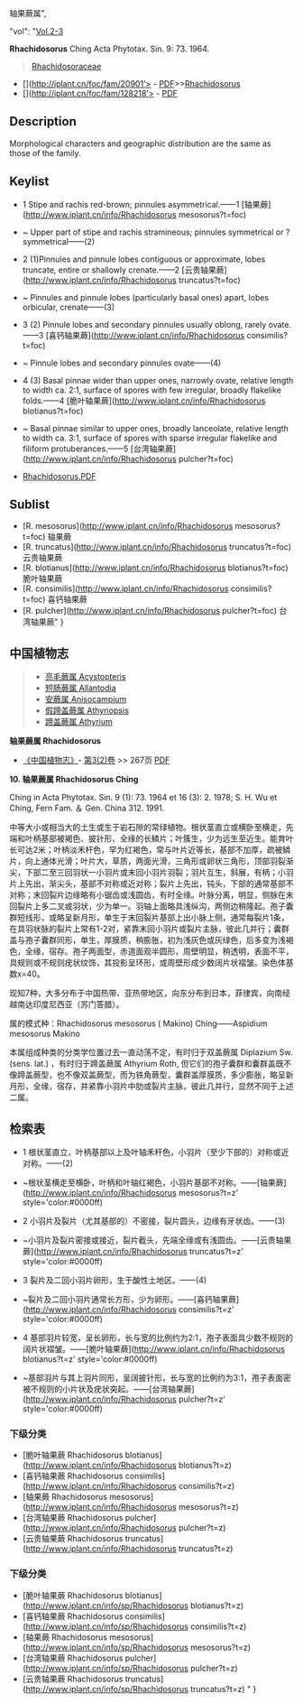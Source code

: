 轴果蕨属",

  "vol": "[Vol.2-3](http://iplant.cn/foc/vol/1)

**Rhachidosorus** Ching Acta Phytotax. Sin. 9: 73. 1964.

> [Rhachidosoraceae](http://www.iplant.cn/info/Rhachidosoraceae?t=foc)
* [](http://iplant.cn/foc/fam/20901'> - [PDF](http://iplant.cn/foc/pdf/Rhachidosoraceae.pdf)>>[Rhachidosorus](http://www.iplant.cn/info/Rhachidosorus?t=foc)
* [](http://iplant.cn/foc/fam/128218'> - [PDF](http://www.iplant.cn/foc/pdf/Rhachidosorus.pdf)

## Description

Morphological characters and geographic distribution are the same as those of the family.

## Keylist

* 1 Stipe and rachis red-brown; pinnules asymmetrical.——1 [轴果蕨](http://www.iplant.cn/info/Rhachidosorus mesosorus?t=foc)
* ~ Upper part of stipe and rachis stramineous; pinnules symmetrical or ?symmetrical——(2)

* 2 (1)Pinnules and pinnule lobes contiguous or approximate, lobes truncate, entire or shallowly crenate.——2 [云贵轴果蕨](http://www.iplant.cn/info/Rhachidosorus truncatus?t=foc)
* ~ Pinnules and pinnule lobes (particularly basal ones) apart, lobes orbicular, crenate——(3)

* 3 (2) Pinnule lobes and secondary pinnules usually oblong, rarely ovate.——3 [喜钙轴果蕨](http://www.iplant.cn/info/Rhachidosorus consimilis?t=foc)
* ~ Pinnule lobes and secondary pinnules ovate——(4)

* 4 (3) Basal pinnae wider than upper ones, narrowly ovate, relative length to width ca. 2:1, surface of spores with few irregular, broadly flakelike folds.——4 [脆叶轴果蕨](http://www.iplant.cn/info/Rhachidosorus blotianus?t=foc)
* ~ Basal pinnae similar to upper ones, broadly lanceolate, relative length to width ca. 3:1, surface of spores with sparse irregular flakelike and filiform protuberances.——5 [台湾轴果蕨](http://www.iplant.cn/info/Rhachidosorus pulcher?t=foc)

* [Rhachidosorus.PDF](http://iplant.cn/foc/pdf/Rhachidosorus.pdf)
## Sublist
* [R.  mesosorus](http://www.iplant.cn/info/Rhachidosorus mesosorus?t=foc)
 轴果蕨
* [R.  truncatus](http://www.iplant.cn/info/Rhachidosorus truncatus?t=foc)
 云贵轴果蕨
* [R.  blotianus](http://www.iplant.cn/info/Rhachidosorus blotianus?t=foc)
 脆叶轴果蕨
* [R.  consimilis](http://www.iplant.cn/info/Rhachidosorus consimilis?t=foc)
 喜钙轴果蕨
* [R.  pulcher](http://www.iplant.cn/info/Rhachidosorus pulcher?t=foc) 台湾轴果蕨"
}

## 中国植物志

> * [亮毛蕨属  Acystopteris](Acystopteris-亮毛蕨属.md)
> * [短肠蕨属  Allantodia](http://www.iplant.cn/info/Allantodia?t=z)
> * [安蕨属  Anisocampium](Anisocampium-安蕨属.md)
> * [假蹄盖蕨属  Athyriopsis](http://www.iplant.cn/info/Athyriopsis?t=z)
> * [蹄盖蕨属  Athyrium](Athyrium-蹄盖蕨属.md)

**轴果蕨属 Rhachidosorus**

* [《中国植物志》](http://www.iplant.cn/frps)- [第3(2)卷](http://www.iplant.cn/frps/vol/3(2)) >> 267页 [PDF](http://www.iplant.cn/frps/pdf/3(2)/267y.pdf)

**10. 轴果蕨属 Rhachidosorus Ching**

Ching in Acta Phytotax. Sin. 9 (1): 73. 1964 et 16 (3): 2. 1978; S. H. Wu et Ching, Fern Fam. ＆ Gen. China 312. 1991.

中等大小或相当大的土生或生于岩石隙的常绿植物。根状茎直立或横卧至横走，先端和叶柄基部被褐色、披针形、全缘的长鳞片；叶簇生，少为远生至近生。能育叶长可达2米；叶柄淡禾杆色，罕为红褐色，常与叶片近等长，基部不加厚，疏被鳞片，向上通体光滑；叶片大，草质，两面光滑，三角形或卵状三角形，顶部羽裂渐尖，下部二至三回羽状一小羽片或末回小羽片羽裂；羽片互生，斜展，有柄；小羽片上先出，渐尖头，基部不对称或近对称；裂片上先出，钝头，下部的通常基部不对称；末回裂片边缘略有小锯齿或浅圆齿，有时全缘。叶脉分离，明显，侧脉在末回裂片上多二叉或羽状，少为单一。羽轴上面略具浅纵沟，两侧边稍隆起。孢子囊群短线形，或略呈新月形，单生于末回裂片基部上出小脉上侧，通常每裂片1条，在具羽状脉的裂片上常有1-2对，紧靠末回小羽片或裂片主脉，彼此几并行；囊群盖与孢子囊群同形，单生，厚膜质，稍膨胀，初为浅灰色或灰绿色，后多变为浅褐色，全缘，宿存。孢子两面型，赤道面观半圆形，周壁明显，稍透明，表面不平，具规则或不规则疣状纹饰，其投影呈环形，或周壁形成少数阔片状褶皱。染色体基数x=40。

现知7种，大多分布于中国热带、亚热带地区，向东分布到日本，菲律宾，向南经越南达印度尼西亚（苏门答腊）。

属的模式种：Rhachidosorus mesosorus ( Makino) Ching——Aspidium mesosorus Makino

本属组成种类的分类学位置过去一直动荡不定，有时归于双盖蕨属 Diplazium Sw. (sens. lat.) ，有时归于蹄盖蕨属 Athyrium Roth, 但它们的孢子囊群和囊群盖既不像蹄盖蕨型，也不像双盖蕨型，而为铁角蕨型，囊群盖厚膜质，多少膨胀，略呈新月形，全缘，宿存，并紧靠小羽片中肋或裂片主脉，彼此几并行，显然不同于上述二属。

## 检索表

* 1 根状茎直立，叶柄基部以上及叶轴禾秆色，小羽片（至少下部的）对称或近对称。——(2)
* ~根状茎横走至横卧，叶柄和叶轴红褐色，小羽片基部不对称。——[轴果蕨](http://www.iplant.cn/info/Rhachidosorus mesosorus?t=z'  style='color:#0000ff)

* 2 小羽片及裂片（尤其基部的）不密接，裂片圆头，边缘有牙状齿。——(3)
* ~小羽片及裂片密接或接近，裂片截头，先端全缘或有浅圆齿。——[云贵轴果蕨](http://www.iplant.cn/info/Rhachidosorus truncatus?t=z'  style='color:#0000ff)

* 3 裂片及二回小羽片卵形，生于酸性土地区。——(4)
* ~裂片及二回小羽片通常长方形，少为卵形。——[喜钙轴果蕨](http://www.iplant.cn/info/Rhachidosorus consimilis?t=z'  style='color:#0000ff)

* 4 基部羽片较宽，呈长卵形，长与宽的比例约为2:1，孢子表面具少数不规则的阔片状褶皱。——[脆叶轴果蕨](http://www.iplant.cn/info/Rhachidosorus blotianus?t=z'  style='color:#0000ff)

* ~基部羽片与其上羽片同形，呈阔披针形，长与宽的比例约为3:1，孢子表面密被不规则的小片状及疣状突起。——[台湾轴果蕨](http://www.iplant.cn/info/Rhachidosorus pulcher?t=z'  style='color:#0000ff)

### 下级分类
* [脆叶轴果蕨  Rhachidosorus blotianus](http://www.iplant.cn/info/Rhachidosorus blotianus?t=z)
* [喜钙轴果蕨  Rhachidosorus consimilis](http://www.iplant.cn/info/Rhachidosorus consimilis?t=z)
* [轴果蕨  Rhachidosorus mesosorus](http://www.iplant.cn/info/Rhachidosorus mesosorus?t=z)
* [台湾轴果蕨  Rhachidosorus pulcher](http://www.iplant.cn/info/Rhachidosorus pulcher?t=z)
* [云贵轴果蕨  Rhachidosorus truncatus](http://www.iplant.cn/info/Rhachidosorus truncatus?t=z)

### 下级分类
* [脆叶轴果蕨  Rhachidosorus blotianus](http://www.iplant.cn/info/sp/Rhachidosorus blotianus?t=z)
* [喜钙轴果蕨  Rhachidosorus consimilis](http://www.iplant.cn/info/sp/Rhachidosorus consimilis?t=z)
* [轴果蕨  Rhachidosorus mesosorus](http://www.iplant.cn/info/sp/Rhachidosorus mesosorus?t=z)
* [台湾轴果蕨  Rhachidosorus pulcher](http://www.iplant.cn/info/sp/Rhachidosorus pulcher?t=z)
* [云贵轴果蕨  Rhachidosorus truncatus](http://www.iplant.cn/info/sp/Rhachidosorus truncatus?t=z)
"
}